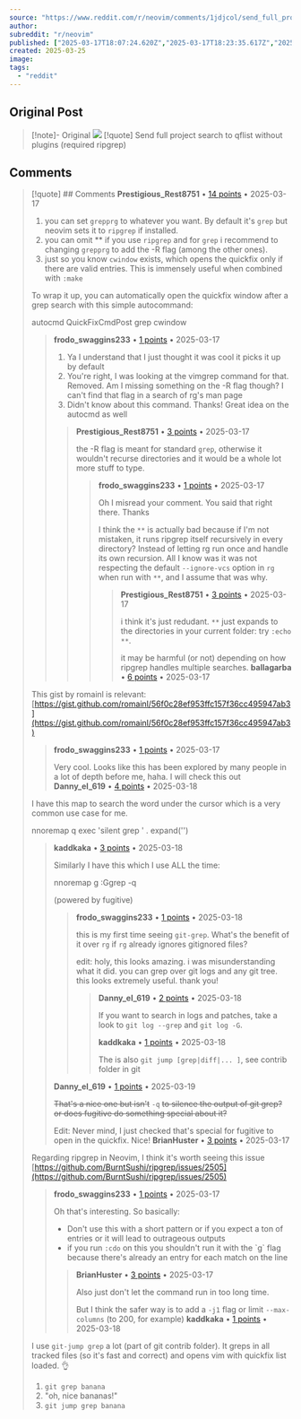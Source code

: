 ```yaml
---
source: "https://www.reddit.com/r/neovim/comments/1jdjcol/send_full_project_search_to_qflist_without/"
author:
subreddit: "r/neovim"
published: ["2025-03-17T18:07:24.620Z","2025-03-17T18:23:35.617Z","2025-03-17T18:34:44.008Z","2025-03-17T18:46:27.980Z","2025-03-17T18:56:40.949Z","2025-03-17T20:58:09.314Z","2025-03-17T21:25:00.029Z","2025-03-17T21:21:48.331Z","2025-03-17T20:30:32.464Z","2025-03-17T21:12:00.148Z","2025-03-18T13:35:49.004Z","2025-03-18T19:10:47.265Z","2025-03-18T21:08:49.699Z","2025-03-18T21:12:28.363Z","2025-03-18T23:52:14.579Z","2025-03-18T22:01:58.863Z","2025-03-19T00:00:20.434Z","2025-03-17T18:26:33.956Z","2025-03-17T18:43:57.824Z","2025-03-17T22:29:01.389Z","2025-03-17T18:49:28.306Z","2025-03-17T19:08:54.940Z","2025-03-18T19:07:43.195Z","2025-03-19T05:47:28.165Z","2014-02-24T09:21:21.727Z"]
created: 2025-03-25
image:
tags:
  - "reddit"
---
```

## Original Post
> [!note]- Original
> ![](https://www.reddit.com/r/neovim/comments/1jdjcol/send_full_project_search_to_qflist_without/)
>[!quote] Send full project search to qflist without plugins (required ripgrep)

> 

## Comments

> [!quote] ## Comments
> **Prestigious\_Rest8751** • [14 points](https://reddit.com/r/neovim/comments/1jdjcol/comment/miav11x/) • 2025-03-17
> 
> 1. you can set `grepprg` to whatever you want. By default it's `grep` but neovim sets it to `ripgrep` if installed.
> 2. you can omit \*\* if you use `ripgrep` and for `grep` i recommend to changing `grepprg` to add the -R flag (among the other ones).
> 3. just so you know `cwindow` exists, which opens the quickfix only if there are valid entries. This is immensely useful when combined with `:make`
> 
> To wrap it up, you can automatically open the quickfix window after a grep search with this simple autocommand:
> 
> autocmd QuickFixCmdPost grep cwindow
> 
> > **frodo\_swaggins233** • [1 points](https://reddit.com/r/neovim/comments/1jdjcol/comment/miaxd04/) • 2025-03-17
> > 
> > 1. Ya I understand that I just thought it was cool it picks it up by default
> > 2. You're right, I was looking at the vimgrep command for that. Removed. Am I missing something on the -R flag though? I can't find that flag in a search of rg's man page
> > 3. Didn't know about this command. Thanks! Great idea on the autocmd as well
> > 
> > > **Prestigious\_Rest8751** • [3 points](https://reddit.com/r/neovim/comments/1jdjcol/comment/mib1y4w/) • 2025-03-17
> > > 
> > > the -R flag is meant for standard `grep`, otherwise it wouldn't recurse directories and it would be a whole lot more stuff to type.
> > > 
> > > > **frodo\_swaggins233** • [1 points](https://reddit.com/r/neovim/comments/1jdjcol/comment/mibrfff/) • 2025-03-17
> > > > 
> > > > Oh I misread your comment. You said that right there. Thanks
> > > > 
> > > > I think the `**` is actually bad because if I'm not mistaken, it runs ripgrep itself recursively in every directory? Instead of letting rg run once and handle its own recursion. All I know was it was not respecting the default `--ignore-vcs` option in `rg` when run with `**`, and I assume that was why.
> > > > 
> > > > > **Prestigious\_Rest8751** • [3 points](https://reddit.com/r/neovim/comments/1jdjcol/comment/mibw7xr/) • 2025-03-17
> > > > > 
> > > > > i think it's just redudant. `**` just expands to the directories in your current folder: try `:echo **`.
> > > > > 
> > > > > it may be harmful (or not) depending on how ripgrep handles multiple searches.
> **ballagarba** • [6 points](https://reddit.com/r/neovim/comments/1jdjcol/comment/mibln5u/) • 2025-03-17
> 
> This gist by romainl is relevant: [https://gist.github.com/romainl/56f0c28ef953ffc157f36cc495947ab3](https://gist.github.com/romainl/56f0c28ef953ffc157f36cc495947ab3)
> 
> > **frodo\_swaggins233** • [1 points](https://reddit.com/r/neovim/comments/1jdjcol/comment/mibu8l6/) • 2025-03-17
> > 
> > Very cool. Looks like this has been explored by many people in a lot of depth before me, haha. I will check this out
> **Danny\_el\_619** • [4 points](https://reddit.com/r/neovim/comments/1jdjcol/comment/mifn10g/) • 2025-03-18
> 
> I have this map to search the word under the cursor which is a very common use case for me.
> 
> nnoremap <leader>q <cmd>exec 'silent grep ' . expand('<cword>')<cr>
> 
> > **kaddkaka** • [3 points](https://reddit.com/r/neovim/comments/1jdjcol/comment/mihkkvs/) • 2025-03-18
> > 
> > Similarly I have this which I use ALL the time:
> > 
> > nnoremap <leader>g :Ggrep -q <c-r><c-w>
> > 
> > (powered by fugitive)
> > 
> > > **frodo\_swaggins233** • [1 points](https://reddit.com/r/neovim/comments/1jdjcol/comment/mii9jv7/) • 2025-03-18
> > > 
> > > this is my first time seeing `git-grep`. What's the benefit of it over `rg` if `rg` already ignores gitignored files?
> > > 
> > > edit: holy, this looks amazing. i was misunderstanding what it did. you can grep over git logs and any git tree. this looks extremely useful. thank you!
> > > 
> > > > **Danny\_el\_619** • [2 points](https://reddit.com/r/neovim/comments/1jdjcol/comment/mij5i06/) • 2025-03-18
> > > > 
> > > > If you want to search in logs and patches, take a look to `git log --grep` and `git log -G`.
> > > > 
> > > > **kaddkaka** • [1 points](https://reddit.com/r/neovim/comments/1jdjcol/comment/miikds0/) • 2025-03-18
> > > > 
> > > > The is also `git jump [grep|diff|... ]`, see contrib folder in git
> > 
> > **Danny\_el\_619** • [1 points](https://reddit.com/r/neovim/comments/1jdjcol/comment/mij6zhk/) • 2025-03-19
> > 
> > ~~That's a nice one but isn't~~ `-q` ~~to silence the output of git grep? or does fugitive do something special about it?~~
> > 
> > Edit: Never mind, I just checked that's special for fugitive to open in the quickfix. Nice!
> **BrianHuster** • [3 points](https://reddit.com/r/neovim/comments/1jdjcol/comment/miavnfb/) • 2025-03-17
> 
> Regarding ripgrep in Neovim, I think it's worth seeing this issue [https://github.com/BurntSushi/ripgrep/issues/2505](https://github.com/BurntSushi/ripgrep/issues/2505)
> 
> > **frodo\_swaggins233** • [1 points](https://reddit.com/r/neovim/comments/1jdjcol/comment/miaza1x/) • 2025-03-17
> > 
> > Oh that's interesting. So basically:
> > 
> > - Don't use this with a short pattern or if you expect a ton of entries or it will lead to outrageous outputs
> > - if you run `:cdo` on this you shouldn't run it with the \`g\` flag because there's already an entry for each match on the line
> > 
> > > **BrianHuster** • [3 points](https://reddit.com/r/neovim/comments/1jdjcol/comment/mib0fln/) • 2025-03-17
> > > 
> > > Also just don't let the command run in too long time.
> > > 
> > > But I think the safer way is to add a `-j1` flag or limit `--max-columns` (to 200, for example)
> **kaddkaka** • [1 points](https://reddit.com/r/neovim/comments/1jdjcol/comment/mihjxzs/) • 2025-03-18
> 
> I use `git-jump grep` a lot (part of git contrib folder). It greps in all tracked files (so it's fast and correct) and opens vim with quickfix list loaded. 👌
> 
> 1. `git grep banana`
> 2. "oh, nice bananas!"
> 3. `git jump grep banana`